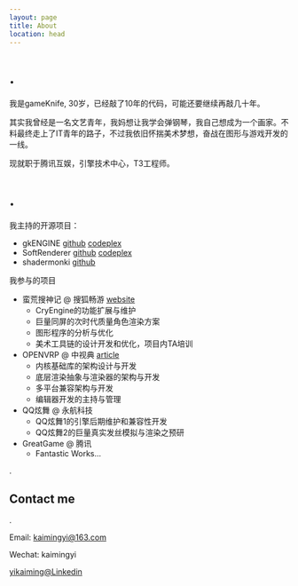 ```yaml
---
layout: page
title: About
location: head
---
```

#  .
我是gameKnife, 30岁，已经敲了10年的代码，可能还要继续再敲几十年。

其实我曾经是一名文艺青年，我妈想让我学会弹钢琴，我自己想成为一个画家。不料最终走上了IT青年的路子，不过我依旧怀揣美术梦想，奋战在图形与游戏开发的一线。

现就职于腾讯互娱，引擎技术中心，T3工程师。

# .
我主持的开源项目：

* gkENGINE [github](https://github.com/gameknife/gkEngine) [codeplex](http://gkengine.codeplex.com)
* SoftRenderer [github](https://github.com/gameknife/SoftRenderer) [codeplex](http://sr.codeplex.com)
* shadermonki [github](https://github.com/gameknife/electron-shadermonki) 

我参与的项目

* 蛮荒搜神记 @ 搜狐畅游 [website](http://mh.changyou.com/)
  * CryEngine的功能扩展与维护
  * 巨量同屏的次时代质量角色渲染方案
  * 图形程序的分析与优化
  * 美术工具链的设计开发和优化，项目内TA培训
* OPENVRP @ 中视典 [article](http://www.vrp3d.com/article/openVRP/shengkuang.html)
  * 内核基础库的架构设计与开发
  * 底层渲染抽象与渲染器的架构与开发
  * 多平台兼容架构与开发
  * 编辑器开发的主持与管理
* QQ炫舞 @ 永航科技
  * QQ炫舞1的引擎后期维护和兼容性开发
  * QQ炫舞2的巨量真实发丝模拟与渲染之预研
* GreatGame @ 腾讯
  * Fantastic Works...
  

.

## Contact me

.

Email: kaimingyi@163.com

Wechat: kaimingyi

[yikaiming@Linkedin](https://www.linkedin.com/in/kaimingyi)




